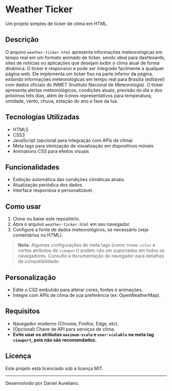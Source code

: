 # Weather Ticker

Um projeto simples de ticker de clima em HTML.

## Descrição

O arquivo `weather-ticker.html` apresenta informações meteorológicas em tempo real em um formato animado de ticker, sendo ideal para dashboards, sites de notícias ou aplicações que desejam exibir o clima atual de forma dinâmica. O ticker é responsivo e pode ser integrado facilmente a qualquer página web. Ele implementa um ticker fixo na parte inferior da página, exibindo informações meteorológicas em tempo real para Brasília (editável) com dados oficiais do INMET (Instituto Nacional de Meteorologia). O ticker apresenta alertas meteorológicos, condições atuais, previsão do dia e dos próximos três dias, além de ícones representativos para temperatura, umidade, vento, chuva, estação do ano e fase da lua. 


## Tecnologias Utilizadas
- HTML5
- CSS3
- JavaScript (opcional para integração com APIs de clima)
- Meta tags para otimização de visualização em dispositivos móveis
- Animations CSS para efeitos visuais

## Funcionalidades

- Exibição automática das condições climáticas atuais.
- Atualização periódica dos dados.
- Interface responsiva e personalizável. 

## Como usar

1. Clone ou baixe este repositório.
2. Abra o arquivo `weather-ticker.html` em seu navegador.
3. Configure a fonte de dados meteorológicos, se necessário (veja comentários no HTML).

> **Nota:** Algumas configurações de meta tags (como `theme-color` e certos atributos de `viewport`) podem não ser suportadas em todos os navegadores. Consulte a documentação do navegador para detalhes de compatibilidade.

## Personalização

- Edite o CSS embutido para alterar cores, fontes e animações.
- Integre com APIs de clima de sua preferência (ex: OpenWeatherMap).

## Requisitos

- Navegador moderno (Chrome, Firefox, Edge, etc).
- (Opcional) Chave de API para serviços de clima.
- **Evite usar os atributos `maximum-scale` e `user-scalable` na meta tag `viewport`, pois não são recomendados.**

## Licença

Este projeto está licenciado sob a licença MIT.

---
Desenvolvido por Daniel Aureliano.

